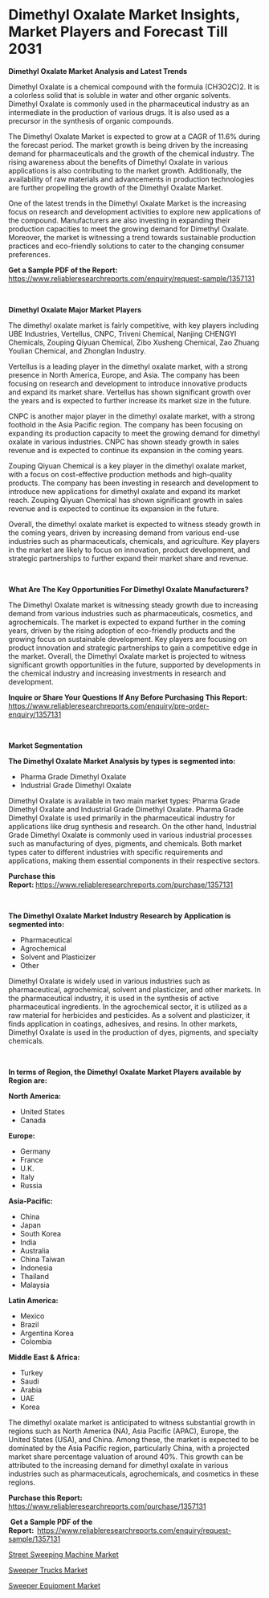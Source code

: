 <p><h1>Dimethyl Oxalate Market Insights, Market Players and Forecast Till 2031</h1></p><p><strong>Dimethyl Oxalate Market Analysis and Latest Trends</strong></p>
<p><p>Dimethyl Oxalate is a chemical compound with the formula (CH3O2C)2. It is a colorless solid that is soluble in water and other organic solvents. Dimethyl Oxalate is commonly used in the pharmaceutical industry as an intermediate in the production of various drugs. It is also used as a precursor in the synthesis of organic compounds.</p><p>The Dimethyl Oxalate Market is expected to grow at a CAGR of 11.6% during the forecast period. The market growth is being driven by the increasing demand for pharmaceuticals and the growth of the chemical industry. The rising awareness about the benefits of Dimethyl Oxalate in various applications is also contributing to the market growth. Additionally, the availability of raw materials and advancements in production technologies are further propelling the growth of the Dimethyl Oxalate Market.</p><p>One of the latest trends in the Dimethyl Oxalate Market is the increasing focus on research and development activities to explore new applications of the compound. Manufacturers are also investing in expanding their production capacities to meet the growing demand for Dimethyl Oxalate. Moreover, the market is witnessing a trend towards sustainable production practices and eco-friendly solutions to cater to the changing consumer preferences.</p></p>
<p><strong>Get a Sample PDF of the Report:&nbsp;</strong> <a href="https://www.reliableresearchreports.com/enquiry/request-sample/1357131">https://www.reliableresearchreports.com/enquiry/request-sample/1357131</a></p>
<p>&nbsp;</p>
<p><strong>Dimethyl Oxalate Major Market Players</strong></p>
<p><p>The dimethyl oxalate market is fairly competitive, with key players including UBE Industries, Vertellus, CNPC, Triveni Chemical, Nanjing CHENGYI Chemicals, Zouping Qiyuan Chemical, Zibo Xusheng Chemical, Zao Zhuang Youlian Chemical, and Zhonglan Industry.</p><p>Vertellus is a leading player in the dimethyl oxalate market, with a strong presence in North America, Europe, and Asia. The company has been focusing on research and development to introduce innovative products and expand its market share. Vertellus has shown significant growth over the years and is expected to further increase its market size in the future.</p><p>CNPC is another major player in the dimethyl oxalate market, with a strong foothold in the Asia Pacific region. The company has been focusing on expanding its production capacity to meet the growing demand for dimethyl oxalate in various industries. CNPC has shown steady growth in sales revenue and is expected to continue its expansion in the coming years.</p><p>Zouping Qiyuan Chemical is a key player in the dimethyl oxalate market, with a focus on cost-effective production methods and high-quality products. The company has been investing in research and development to introduce new applications for dimethyl oxalate and expand its market reach. Zouping Qiyuan Chemical has shown significant growth in sales revenue and is expected to continue its expansion in the future.</p><p>Overall, the dimethyl oxalate market is expected to witness steady growth in the coming years, driven by increasing demand from various end-use industries such as pharmaceuticals, chemicals, and agriculture. Key players in the market are likely to focus on innovation, product development, and strategic partnerships to further expand their market share and revenue.</p></p>
<p>&nbsp;</p>
<p><strong>What Are The Key Opportunities For Dimethyl Oxalate Manufacturers?</strong></p>
<p><p>The Dimethyl Oxalate market is witnessing steady growth due to increasing demand from various industries such as pharmaceuticals, cosmetics, and agrochemicals. The market is expected to expand further in the coming years, driven by the rising adoption of eco-friendly products and the growing focus on sustainable development. Key players are focusing on product innovation and strategic partnerships to gain a competitive edge in the market. Overall, the Dimethyl Oxalate market is projected to witness significant growth opportunities in the future, supported by developments in the chemical industry and increasing investments in research and development.</p></p>
<p><strong>Inquire or Share Your Questions If Any Before Purchasing This Report:</strong> <a href="https://www.reliableresearchreports.com/enquiry/pre-order-enquiry/1357131">https://www.reliableresearchreports.com/enquiry/pre-order-enquiry/1357131</a></p>
<p>&nbsp;</p>
<p><strong>Market Segmentation</strong></p>
<p><strong>The Dimethyl Oxalate Market Analysis by types is segmented into:</strong></p>
<p><ul><li>Pharma Grade Dimethyl Oxalate</li><li>Industrial Grade Dimethyl Oxalate</li></ul></p>
<p><p>Dimethyl Oxalate is available in two main market types: Pharma Grade Dimethyl Oxalate and Industrial Grade Dimethyl Oxalate. Pharma Grade Dimethyl Oxalate is used primarily in the pharmaceutical industry for applications like drug synthesis and research. On the other hand, Industrial Grade Dimethyl Oxalate is commonly used in various industrial processes such as manufacturing of dyes, pigments, and chemicals. Both market types cater to different industries with specific requirements and applications, making them essential components in their respective sectors.</p></p>
<p><strong>Purchase this Report:&nbsp;</strong><a href="https://www.reliableresearchreports.com/purchase/1357131">https://www.reliableresearchreports.com/purchase/1357131</a></p>
<p>&nbsp;</p>
<p><strong>The Dimethyl Oxalate Market Industry Research by Application is segmented into:</strong></p>
<p><ul><li>Pharmaceutical</li><li>Agrochemical</li><li>Solvent and Plasticizer</li><li>Other</li></ul></p>
<p><p>Dimethyl Oxalate is widely used in various industries such as pharmaceutical, agrochemical, solvent and plasticizer, and other markets. In the pharmaceutical industry, it is used in the synthesis of active pharmaceutical ingredients. In the agrochemical sector, it is utilized as a raw material for herbicides and pesticides. As a solvent and plasticizer, it finds application in coatings, adhesives, and resins. In other markets, Dimethyl Oxalate is used in the production of dyes, pigments, and specialty chemicals.</p></p>
<p>&nbsp;</p>
<p><strong>In terms of Region, the Dimethyl Oxalate Market Players available by Region are:</strong></p>
<p>
    <p> <strong> North America: </strong>
        <ul>
            <li>United States</li>
            <li>Canada</li>
        </ul>
        </p> 
    <p> <strong> Europe: </strong>
        <ul>
            <li>Germany</li>
            <li>France</li>
            <li>U.K.</li>
            <li>Italy</li>
            <li>Russia</li>
        </ul>
        </p> 
    <p> <strong> Asia-Pacific: </strong>
        <ul>
            <li>China</li>
            <li>Japan</li>
            <li>South Korea</li>
            <li>India</li>
            <li>Australia</li>
            <li>China Taiwan</li>
            <li>Indonesia</li>
            <li>Thailand</li>
            <li>Malaysia</li>
        </ul>
        </p> 
    <p> <strong> Latin America: </strong>
        <ul>
            <li>Mexico</li>
            <li>Brazil</li>
            <li>Argentina Korea</li>
            <li>Colombia</li>
        </ul>
        </p> 
    <p> <strong> Middle East & Africa: </strong>
        <ul>
            <li>Turkey</li>
            <li>Saudi</li>
            <li>Arabia</li>
            <li>UAE</li>
            <li>Korea</li>
        </ul>
    </p>
    </p>
<p><p>The dimethyl oxalate market is anticipated to witness substantial growth in regions such as North America (NA), Asia Pacific (APAC), Europe, the United States (USA), and China. Among these, the market is expected to be dominated by the Asia Pacific region, particularly China, with a projected market share percentage valuation of around 40%. This growth can be attributed to the increasing demand for dimethyl oxalate in various industries such as pharmaceuticals, agrochemicals, and cosmetics in these regions.</p></p>
<p><strong>Purchase this Report: </strong><a href="https://www.reliableresearchreports.com/purchase/1357131">https://www.reliableresearchreports.com/purchase/1357131</a></p>
<p>&nbsp;<strong>Get a Sample PDF of the Report:&nbsp;&nbsp;</strong><a href="https://www.reliableresearchreports.com/enquiry/request-sample/1357131">https://www.reliableresearchreports.com/enquiry/request-sample/1357131</a></p>
<p><strong></strong></p>
<p><p><a href="https://view.publitas.com/reportprime-1/street-sweeping-machine-market-challenges-opportunities-and-growth-drivers-and-major-market-players-forecasted-for-period-from-2023-2030/">Street Sweeping Machine Market</a></p><p><a href="https://view.publitas.com/reportprime-1/global-sweeper-trucks-market-size-and-market-trends-insights-and-projections-from-2023-to-2030/">Sweeper Trucks Market</a></p><p><a href="https://view.publitas.com/reportprime-1/sweeper-equipment-market-research-report-the-key-to-successful-business-strategy-forecasted-for-period-from-2023-2030/">Sweeper Equipment Market</a></p></p>